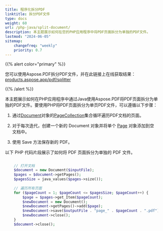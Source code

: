 ```yaml
---
title: 程序化拆分PDF
linktitle: 拆分PDF文件
type: docs
weight: 60
url: /php-java/split-document/
description: 本主题展示如何在您的PHP应用程序中将PDF页面拆分为单独的PDF文件。
lastmod: "2024-06-05"
sitemap:
    changefreq: "weekly"
    priority: 0.7
---
```


{{% alert color="primary" %}}

您可以使用Aspose.PDF拆分PDF文件，并在此链接上在线获取结果：[products.aspose.app/pdf/splitter](https://products.aspose.app/pdf/splitter)

{{% /alert %}}

本主题展示如何在PHP应用程序中通过Java使用Aspose.PDF将PDF页面拆分为单独的PDF文件。要使用PHP将PDF页面拆分为单页PDF文件，可以遵循以下步骤：

1. 通过[Document](https://reference.aspose.com/pdf/java/com.aspose.pdf/Document)对象的[PageCollection](https://reference.aspose.com/pdf/java/com.aspose.pdf.class-use/pagecollection)集合循环遍历PDF文档的页面。

1. 对于每次迭代，创建一个新的 Document 对象并将单个 [Page](https://reference.aspose.com/pdf/java/com.aspose.pdf/Page) 对象添加到空文档中。
1. 使用 Save 方法保存新的 PDF。

以下 PHP 代码片段展示了如何将 PDF 页面拆分为单独的 PDF 文件。

```php

    // 打开文档
    $document = new Document($inputFile);
    $pages = $document->getPages();
    $pagesSize = java_values($pages->size());
       
    // 遍历所有页面
    for ($pageCount = 1; $pageCount <= $pagesSize; $pageCount++) {
        $page = $pages->get_Item($pageCount);
        $newDocument = new Document();
        $newDocument->getPages()->add($page);
        $newDocument->save($outputFile . "page_" . $pageCount . ".pdf");
        $newDocument->close();
    }
    $document->close();
```